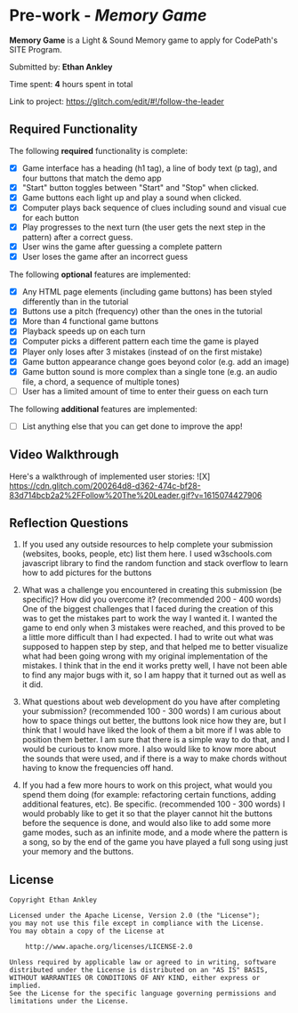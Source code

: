 # Pre-work - *Memory Game*

**Memory Game** is a Light & Sound Memory game to apply for CodePath's SITE Program. 

Submitted by: **Ethan Ankley**

Time spent: **4** hours spent in total

Link to project:  https://glitch.com/edit/#!/follow-the-leader


## Required Functionality

The following **required** functionality is complete:

* [X] Game interface has a heading (h1 tag), a line of body text (p tag), and four buttons that match the demo app
* [X] "Start" button toggles between "Start" and "Stop" when clicked. 
* [X] Game buttons each light up and play a sound when clicked. 
* [X] Computer plays back sequence of clues including sound and visual cue for each button
* [X] Play progresses to the next turn (the user gets the next step in the pattern) after a correct guess. 
* [X] User wins the game after guessing a complete pattern
* [X] User loses the game after an incorrect guess

The following **optional** features are implemented:

* [X] Any HTML page elements (including game buttons) has been styled differently than in the tutorial
* [X] Buttons use a pitch (frequency) other than the ones in the tutorial
* [X] More than 4 functional game buttons
* [X] Playback speeds up on each turn
* [X] Computer picks a different pattern each time the game is played
* [X] Player only loses after 3 mistakes (instead of on the first mistake)
* [X] Game button appearance change goes beyond color (e.g. add an image)
* [X] Game button sound is more complex than a single tone (e.g. an audio file, a chord, a sequence of multiple tones)
* [ ] User has a limited amount of time to enter their guess on each turn

The following **additional** features are implemented:

- [ ] List anything else that you can get done to improve the app!

## Video Walkthrough

Here's a walkthrough of implemented user stories:
![X] https://cdn.glitch.com/200264d8-d362-474c-bf28-83d714bcb2a2%2FFollow%20The%20Leader.gif?v=1615074427906


## Reflection Questions
1. If you used any outside resources to help complete your submission (websites, books, people, etc) list them here. 
I used w3schools.com javascript library to find the random function and stack overflow to learn how to add pictures for the buttons

2. What was a challenge you encountered in creating this submission (be specific)? How did you overcome it? (recommended 200 - 400 words) 
One of the biggest challenges that I faced during the creation of this was to get the mistakes part to work the way I wanted it. I wanted the game to end only when 3 mistakes were reached, and this proved to be
a little more difficult than I had expected. I had to write out what was supposed to happen step by step, and that helped me to better visualize what had been going wrong with my original implementation of the 
mistakes. I think that in the end it works pretty well, I have not been able to find any major bugs with it, so I am happy that it turned out as well as it did.

3. What questions about web development do you have after completing your submission? (recommended 100 - 300 words) 
I am curious about how to space things out better, the buttons look nice how they are, but I think that I would have liked the look of them a bit more if I was able to position them better. I am sure that
there is a simple way to do that, and I would be curious to know more. I also would like to know more about the sounds that were used, and if there is a way to make chords without having to know the frequencies
off hand.

4. If you had a few more hours to work on this project, what would you spend them doing (for example: refactoring certain functions, adding additional features, etc). Be specific. (recommended 100 - 300 words) 
I would probably like to get it so that the player cannot hit the buttons before the sequence is done, and would also like to add some more game modes, such as an infinite mode, and a mode where the pattern is a 
song, so by the end of the game you have played a full song using just your memory and the buttons. 



## License

    Copyright Ethan Ankley

    Licensed under the Apache License, Version 2.0 (the "License");
    you may not use this file except in compliance with the License.
    You may obtain a copy of the License at

        http://www.apache.org/licenses/LICENSE-2.0

    Unless required by applicable law or agreed to in writing, software
    distributed under the License is distributed on an "AS IS" BASIS,
    WITHOUT WARRANTIES OR CONDITIONS OF ANY KIND, either express or implied.
    See the License for the specific language governing permissions and
    limitations under the License.
